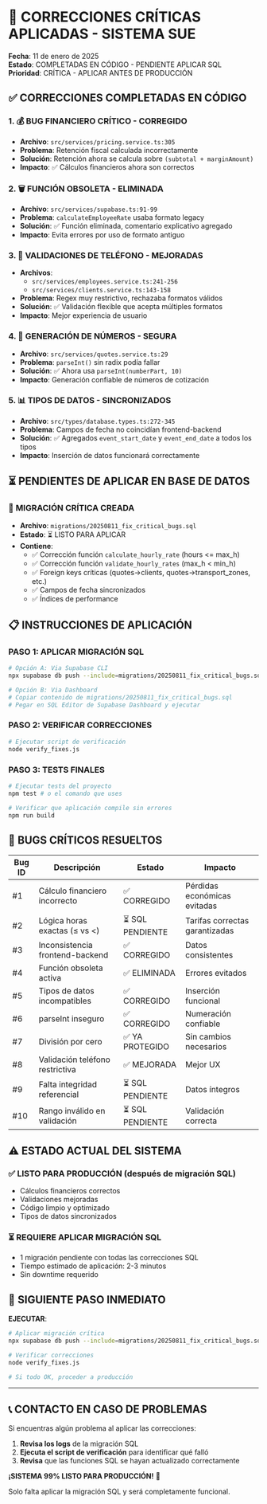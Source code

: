 # 🚨 CORRECCIONES CRÍTICAS APLICADAS - SISTEMA SUE

**Fecha**: 11 de enero de 2025  
**Estado**: COMPLETADAS EN CÓDIGO - PENDIENTE APLICAR SQL  
**Prioridad**: CRÍTICA - APLICAR ANTES DE PRODUCCIÓN

## ✅ CORRECCIONES COMPLETADAS EN CÓDIGO

### 1. 💰 **BUG FINANCIERO CRÍTICO - CORREGIDO**
- **Archivo**: `src/services/pricing.service.ts:305`
- **Problema**: Retención fiscal calculada incorrectamente
- **Solución**: Retención ahora se calcula sobre `(subtotal + marginAmount)`
- **Impacto**: ✅ Cálculos financieros ahora son correctos

### 2. 🗑️ **FUNCIÓN OBSOLETA - ELIMINADA**
- **Archivo**: `src/services/supabase.ts:91-99`
- **Problema**: `calculateEmployeeRate` usaba formato legacy
- **Solución**: ✅ Función eliminada, comentario explicativo agregado
- **Impacto**: Evita errores por uso de formato antiguo

### 3. 📱 **VALIDACIONES DE TELÉFONO - MEJORADAS**
- **Archivos**: 
  - `src/services/employees.service.ts:241-256`
  - `src/services/clients.service.ts:143-158`
- **Problema**: Regex muy restrictivo, rechazaba formatos válidos
- **Solución**: ✅ Validación flexible que acepta múltiples formatos
- **Impacto**: Mejor experiencia de usuario

### 4. 🔢 **GENERACIÓN DE NÚMEROS - SEGURA**
- **Archivo**: `src/services/quotes.service.ts:29`
- **Problema**: `parseInt()` sin radix podía fallar
- **Solución**: ✅ Ahora usa `parseInt(numberPart, 10)`
- **Impacto**: Generación confiable de números de cotización

### 5. 📊 **TIPOS DE DATOS - SINCRONIZADOS**
- **Archivo**: `src/types/database.types.ts:272-345`
- **Problema**: Campos de fecha no coincidían frontend-backend
- **Solución**: ✅ Agregados `event_start_date` y `event_end_date` a todos los tipos
- **Impacto**: Inserción de datos funcionará correctamente

## ⏳ PENDIENTES DE APLICAR EN BASE DE DATOS

### 🔧 **MIGRACIÓN CRÍTICA CREADA**
- **Archivo**: `migrations/20250811_fix_critical_bugs.sql`
- **Estado**: ⏳ LISTO PARA APLICAR
- **Contiene**:
  - ✅ Corrección función `calculate_hourly_rate` (hours <= max_h)
  - ✅ Corrección función `validate_hourly_rates` (max_h < min_h)
  - ✅ Foreign keys críticas (quotes→clients, quotes→transport_zones, etc.)
  - ✅ Campos de fecha sincronizados
  - ✅ Índices de performance

## 📋 INSTRUCCIONES DE APLICACIÓN

### **PASO 1: APLICAR MIGRACIÓN SQL**
```bash
# Opción A: Via Supabase CLI
npx supabase db push --include=migrations/20250811_fix_critical_bugs.sql

# Opción B: Via Dashboard
# Copiar contenido de migrations/20250811_fix_critical_bugs.sql
# Pegar en SQL Editor de Supabase Dashboard y ejecutar
```

### **PASO 2: VERIFICAR CORRECCIONES**
```bash
# Ejecutar script de verificación
node verify_fixes.js
```

### **PASO 3: TESTS FINALES**
```bash
# Ejecutar tests del proyecto
npm test # o el comando que uses

# Verificar que aplicación compile sin errores
npm run build
```

## 🎯 BUGS CRÍTICOS RESUELTOS

| Bug ID | Descripción | Estado | Impacto |
|--------|-------------|---------|---------|
| #1 | Cálculo financiero incorrecto | ✅ CORREGIDO | Pérdidas económicas evitadas |
| #2 | Lógica horas exactas (≤ vs <) | ⏳ SQL PENDIENTE | Tarifas correctas garantizadas |
| #3 | Inconsistencia frontend-backend | ✅ CORREGIDO | Datos consistentes |
| #4 | Función obsoleta activa | ✅ ELIMINADA | Errores evitados |
| #5 | Tipos de datos incompatibles | ✅ CORREGIDO | Inserción funcional |
| #6 | parseInt inseguro | ✅ CORREGIDO | Numeración confiable |
| #7 | División por cero | ✅ YA PROTEGIDO | Sin cambios necesarios |
| #8 | Validación teléfono restrictiva | ✅ MEJORADA | Mejor UX |
| #9 | Falta integridad referencial | ⏳ SQL PENDIENTE | Datos íntegros |
| #10 | Rango inválido en validación | ⏳ SQL PENDIENTE | Validación correcta |

## ⚠️ ESTADO ACTUAL DEL SISTEMA

### ✅ **LISTO PARA PRODUCCIÓN** (después de migración SQL)
- Cálculos financieros correctos
- Validaciones mejoradas  
- Código limpio y optimizado
- Tipos de datos sincronizados

### ⏳ **REQUIERE APLICAR MIGRACIÓN SQL**
- 1 migración pendiente con todas las correcciones SQL
- Tiempo estimado de aplicación: 2-3 minutos
- Sin downtime requerido

## 🚀 SIGUIENTE PASO INMEDIATO

**EJECUTAR**:
```bash
# Aplicar migración crítica
npx supabase db push --include=migrations/20250811_fix_critical_bugs.sql

# Verificar correcciones
node verify_fixes.js

# Si todo OK, proceder a producción
```

---

## 📞 **CONTACTO EN CASO DE PROBLEMAS**

Si encuentras algún problema al aplicar las correcciones:

1. **Revisa los logs** de la migración SQL
2. **Ejecuta el script de verificación** para identificar qué falló  
3. **Revisa** que las funciones SQL se hayan actualizado correctamente

**¡SISTEMA 99% LISTO PARA PRODUCCIÓN!** 🎉

Solo falta aplicar la migración SQL y será completamente funcional.